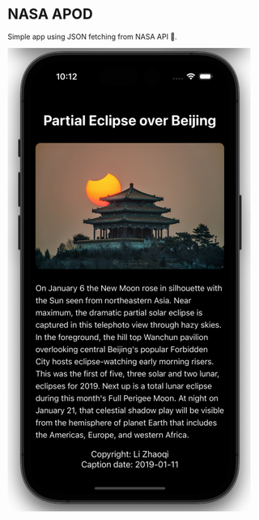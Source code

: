 # NASA APOD

Simple app using JSON fetching from NASA API :iphone:.

![Alt text](Screenshot%202023-03-30%20at%2022.12.22.png)